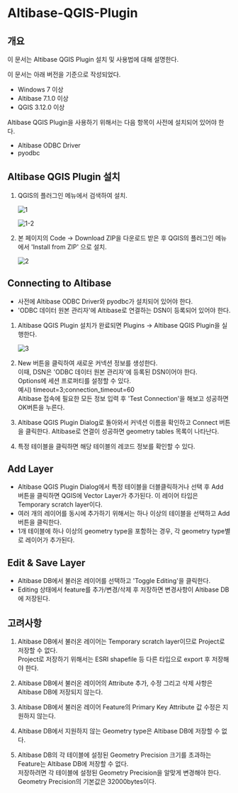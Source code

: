 # Altibase-QGIS-Plugin



## 개요 

이 문서는 Altibase QGIS Plugin 설치 및 사용법에 대해 설명한다.

이 문서는 아래 버전을 기준으로 작성되었다.

- Windows 7 이상
- Altibase 7.1.0 이상
- QGIS 3.12.0 이상

Altibase QGIS Plugin을 사용하기 위해서는 다음 항목이 사전에 설치되어 있어야 한다.

- Altibase ODBC Driver
- pyodbc



## Altibase QGIS Plugin 설치 

1. QGIS의 플러그인 메뉴에서 검색하여 설치.

   ![1](./img/1.png)

   ![1-2](./img/1-2.jpg)

2. 본 페이지의 Code -> Download ZIP을 다운로드 받은 후 QGIS의 플러그인 메뉴에서 'Install from ZIP' 으로 설치.

   ![2](./img/2.png)
   


## Connecting to Altibase 

- 사전에 Altibase ODBC Driver와 pyodbc가 설치되어 있어야 한다.
- 'ODBC 데이터 원본 관리자'에 Altibase로 연결하는 DSN이 등록되어 있어야 한다.

 

1. Altibase QGIS Plugin 설치가 완료되면 Plugins -> Altibase QGIS Plugin을 실행한다.

   ![3](./img/3.png)

2. New 버튼을 클릭하여 새로운 커넥션 정보를 생성한다.  
   이때, DSN은 'ODBC 데이터 원본 관리자'에 등록된 DSN이어야 한다.  
   Options에 세션 프로퍼티를 설정할 수 있다.  
   예시) timeout=3;connection_timeout=60  
   Altibase 접속에 필요한 모든 정보 입력 후 'Test Connection'을 해보고 성공하면 OK버튼을 누른다.

3. Altibase QGIS Plugin Dialog로 돌아와서 커넥션 이름을 확인하고 Connect 버튼을 클릭한다. Altibase로 연결이 성공하면 geometry tables 목록이 나타난다.

4. 특정 테이블을 클릭하면 해당 테이블의 레코드 정보를 확인할 수 있다.



## Add Layer 

- Altibase QGIS Plugin Dialog에서 특정 테이블을 더블클릭하거나 선택 후 Add 버튼을 클릭하면 QGIS에 Vector Layer가 추가된다. 이 레이어 타입은 Temporary scratch layer이다. 
- 여러 개의 레이어를 동시에 추가하기 위해서는 하나 이상의 테이블을 선택하고 Add 버튼을 클릭한다.
- 1개 테이블에 하나 이상의 geometry type을 포함하는 경우, 각 geometry type별로 레이어가 추가된다.

 

 

## Edit & Save Layer 

- Altibase DB에서 불러온 레이어를 선택하고 'Toggle Editing'을 클릭한다.
- Editing 상태에서 feature를 추가/변경/삭제 후 저장하면 변경사항이 Altibase DB에 저장된다.

 

 

## 고려사항 

1. Altibase DB에서 불러온 레이어는 Temporary scratch layer이므로 Project로 저장할 수 없다.   
   Project로 저장하기 위해서는 ESRI shapefile 등 다른 타입으로 export 후 저장해야 한다.  
   
2. Altibase DB에서 불러온 레이어의 Attribute 추가, 수정 그리고 삭제 사항은 Altibase DB에 저장되지 않는다.  

3. Altibase DB에서 불러온 레이어 Feature의 Primary Key Attribute 값 수정은 지원하지 않는다.  

4. Altibase DB에서 지원하지 않는 Geometry type은 Altibase DB에 저장할 수 없다.  

5. Altibase DB의 각 테이블에 설정된 Geometry Precision 크기를 초과하는 Feature는 Altibase DB에 저장할 수 없다.   
   저장하려면 각 테이블에 설정된 Geometry Precision을 알맞게 변경해야 한다.    
   Geometry Precision의 기본값은 32000bytes이다.





